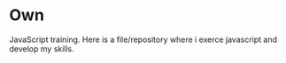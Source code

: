 # Own
JavaScript training. Here is a file/repository where i exerce javascript and develop my skills.
